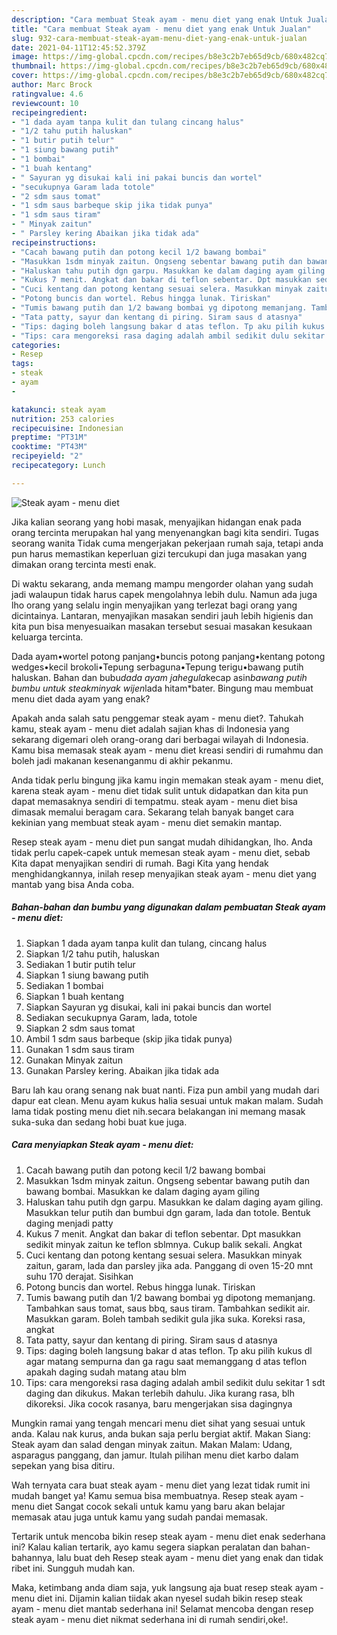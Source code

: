 ```yaml
---
description: "Cara membuat Steak ayam - menu diet yang enak Untuk Jualan"
title: "Cara membuat Steak ayam - menu diet yang enak Untuk Jualan"
slug: 932-cara-membuat-steak-ayam-menu-diet-yang-enak-untuk-jualan
date: 2021-04-11T12:45:52.379Z
image: https://img-global.cpcdn.com/recipes/b8e3c2b7eb65d9cb/680x482cq70/steak-ayam-menu-diet-foto-resep-utama.jpg
thumbnail: https://img-global.cpcdn.com/recipes/b8e3c2b7eb65d9cb/680x482cq70/steak-ayam-menu-diet-foto-resep-utama.jpg
cover: https://img-global.cpcdn.com/recipes/b8e3c2b7eb65d9cb/680x482cq70/steak-ayam-menu-diet-foto-resep-utama.jpg
author: Marc Brock
ratingvalue: 4.6
reviewcount: 10
recipeingredient:
- "1 dada ayam tanpa kulit dan tulang cincang halus"
- "1/2 tahu putih haluskan"
- "1 butir putih telur"
- "1 siung bawang putih"
- "1 bombai"
- "1 buah kentang"
- " Sayuran yg disukai kali ini pakai buncis dan wortel"
- "secukupnya Garam lada totole"
- "2 sdm saus tomat"
- "1 sdm saus barbeque skip jika tidak punya"
- "1 sdm saus tiram"
- " Minyak zaitun"
- " Parsley kering Abaikan jika tidak ada"
recipeinstructions:
- "Cacah bawang putih dan potong kecil 1/2 bawang bombai"
- "Masukkan 1sdm minyak zaitun. Ongseng sebentar bawang putih dan bawang bombai. Masukkan ke dalam daging ayam giling"
- "Haluskan tahu putih dgn garpu. Masukkan ke dalam daging ayam giling. Masukkan telur putih dan bumbui dgn garam, lada dan totole. Bentuk daging menjadi patty"
- "Kukus 7 menit. Angkat dan bakar di teflon sebentar. Dpt masukkan sedikit minyak zaitun ke teflon sblmnya. Cukup balik sekali. Angkat"
- "Cuci kentang dan potong kentang sesuai selera. Masukkan minyak zaitun, garam, lada dan parsley jika ada. Panggang di oven 15-20 mnt suhu 170 derajat. Sisihkan"
- "Potong buncis dan wortel. Rebus hingga lunak. Tiriskan"
- "Tumis bawang putih dan 1/2 bawang bombai yg dipotong memanjang. Tambahkan saus tomat, saus bbq, saus tiram. Tambahkan sedikit air. Masukkan garam. Boleh tambah sedikit gula jika suka. Koreksi rasa, angkat"
- "Tata patty, sayur dan kentang di piring. Siram saus d atasnya"
- "Tips: daging boleh langsung bakar d atas teflon. Tp aku pilih kukus dl agar matang sempurna dan ga ragu saat memanggang d atas teflon apakah daging sudah matang atau blm"
- "Tips: cara mengoreksi rasa daging adalah ambil sedikit dulu sekitar 1 sdt daging dan dikukus. Makan terlebih dahulu. Jika kurang rasa, blh dikoreksi. Jika cocok rasanya, baru mengerjakan sisa dagingnya"
categories:
- Resep
tags:
- steak
- ayam
- 

katakunci: steak ayam  
nutrition: 253 calories
recipecuisine: Indonesian
preptime: "PT31M"
cooktime: "PT43M"
recipeyield: "2"
recipecategory: Lunch

---
```



![Steak ayam - menu diet](https://img-global.cpcdn.com/recipes/b8e3c2b7eb65d9cb/680x482cq70/steak-ayam-menu-diet-foto-resep-utama.jpg)

Jika kalian seorang yang hobi masak, menyajikan hidangan enak pada orang tercinta merupakan hal yang menyenangkan bagi kita sendiri. Tugas seorang  wanita Tidak cuma mengerjakan pekerjaan rumah saja, tetapi anda pun harus memastikan keperluan gizi tercukupi dan juga masakan yang dimakan orang tercinta mesti enak.

Di waktu  sekarang, anda memang mampu mengorder olahan yang sudah jadi walaupun tidak harus capek mengolahnya lebih dulu. Namun ada juga lho orang yang selalu ingin menyajikan yang terlezat bagi orang yang dicintainya. Lantaran, menyajikan masakan sendiri jauh lebih higienis dan kita pun bisa menyesuaikan masakan tersebut sesuai masakan kesukaan keluarga tercinta. 

Dada ayam•wortel potong panjang•buncis potong panjang•kentang potong wedges•kecil brokoli•Tepung serbaguna•Tepung terigu•bawang putih haluskan. Bahan dan bubu*dada ayam *jahe*gula*kecap asin*bawang putih *bumbu untuk steak*minyak wijen*lada hitam*bater. Bingung mau membuat menu diet dada ayam yang enak?

Apakah anda salah satu penggemar steak ayam - menu diet?. Tahukah kamu, steak ayam - menu diet adalah sajian khas di Indonesia yang sekarang digemari oleh orang-orang dari berbagai wilayah di Indonesia. Kamu bisa memasak steak ayam - menu diet kreasi sendiri di rumahmu dan boleh jadi makanan kesenanganmu di akhir pekanmu.

Anda tidak perlu bingung jika kamu ingin memakan steak ayam - menu diet, karena steak ayam - menu diet tidak sulit untuk didapatkan dan kita pun dapat memasaknya sendiri di tempatmu. steak ayam - menu diet bisa dimasak memalui beragam cara. Sekarang telah banyak banget cara kekinian yang membuat steak ayam - menu diet semakin mantap.

Resep steak ayam - menu diet pun sangat mudah dihidangkan, lho. Anda tidak perlu capek-capek untuk memesan steak ayam - menu diet, sebab Kita dapat menyajikan sendiri di rumah. Bagi Kita yang hendak menghidangkannya, inilah resep menyajikan steak ayam - menu diet yang mantab yang bisa Anda coba.

<!--inarticleads1-->

##### Bahan-bahan dan bumbu yang digunakan dalam pembuatan Steak ayam - menu diet:

1. Siapkan 1 dada ayam tanpa kulit dan tulang, cincang halus
1. Siapkan 1/2 tahu putih, haluskan
1. Sediakan 1 butir putih telur
1. Siapkan 1 siung bawang putih
1. Sediakan 1 bombai
1. Siapkan 1 buah kentang
1. Siapkan  Sayuran yg disukai, kali ini pakai buncis dan wortel
1. Sediakan secukupnya Garam, lada, totole
1. Siapkan 2 sdm saus tomat
1. Ambil 1 sdm saus barbeque (skip jika tidak punya)
1. Gunakan 1 sdm saus tiram
1. Gunakan  Minyak zaitun
1. Gunakan  Parsley kering. Abaikan jika tidak ada


Baru lah kau orang senang nak buat nanti. Fiza pun ambil yang mudah dari dapur eat clean. Menu ayam kukus halia sesuai untuk makan malam. Sudah lama tidak posting menu diet nih.secara belakangan ini memang masak suka-suka dan sedang hobi buat kue juga. 

<!--inarticleads2-->

##### Cara menyiapkan Steak ayam - menu diet:

1. Cacah bawang putih dan potong kecil 1/2 bawang bombai
1. Masukkan 1sdm minyak zaitun. Ongseng sebentar bawang putih dan bawang bombai. Masukkan ke dalam daging ayam giling
1. Haluskan tahu putih dgn garpu. Masukkan ke dalam daging ayam giling. Masukkan telur putih dan bumbui dgn garam, lada dan totole. Bentuk daging menjadi patty
1. Kukus 7 menit. Angkat dan bakar di teflon sebentar. Dpt masukkan sedikit minyak zaitun ke teflon sblmnya. Cukup balik sekali. Angkat
1. Cuci kentang dan potong kentang sesuai selera. Masukkan minyak zaitun, garam, lada dan parsley jika ada. Panggang di oven 15-20 mnt suhu 170 derajat. Sisihkan
1. Potong buncis dan wortel. Rebus hingga lunak. Tiriskan
1. Tumis bawang putih dan 1/2 bawang bombai yg dipotong memanjang. Tambahkan saus tomat, saus bbq, saus tiram. Tambahkan sedikit air. Masukkan garam. Boleh tambah sedikit gula jika suka. Koreksi rasa, angkat
1. Tata patty, sayur dan kentang di piring. Siram saus d atasnya
1. Tips: daging boleh langsung bakar d atas teflon. Tp aku pilih kukus dl agar matang sempurna dan ga ragu saat memanggang d atas teflon apakah daging sudah matang atau blm
1. Tips: cara mengoreksi rasa daging adalah ambil sedikit dulu sekitar 1 sdt daging dan dikukus. Makan terlebih dahulu. Jika kurang rasa, blh dikoreksi. Jika cocok rasanya, baru mengerjakan sisa dagingnya


Mungkin ramai yang tengah mencari menu diet sihat yang sesuai untuk anda. Kalau nak kurus, anda bukan saja perlu bergiat aktif. Makan Siang: Steak ayam dan salad dengan minyak zaitun. Makan Malam: Udang, asparagus panggang, dan jamur. Itulah pilihan menu diet karbo dalam sepekan yang bisa ditiru. 

Wah ternyata cara buat steak ayam - menu diet yang lezat tidak rumit ini mudah banget ya! Kamu semua bisa membuatnya. Resep steak ayam - menu diet Sangat cocok sekali untuk kamu yang baru akan belajar memasak atau juga untuk kamu yang sudah pandai memasak.

Tertarik untuk mencoba bikin resep steak ayam - menu diet enak sederhana ini? Kalau kalian tertarik, ayo kamu segera siapkan peralatan dan bahan-bahannya, lalu buat deh Resep steak ayam - menu diet yang enak dan tidak ribet ini. Sungguh mudah kan. 

Maka, ketimbang anda diam saja, yuk langsung aja buat resep steak ayam - menu diet ini. Dijamin kalian tiidak akan nyesel sudah bikin resep steak ayam - menu diet mantab sederhana ini! Selamat mencoba dengan resep steak ayam - menu diet nikmat sederhana ini di rumah sendiri,oke!.

